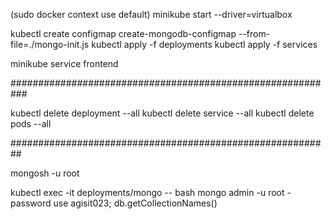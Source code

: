 (sudo docker context use default)
minikube start --driver=virtualbox 

kubectl create configmap create-mongodb-configmap --from-file=./mongo-init.js
kubectl apply -f deployments
kubectl apply -f services

minikube service frontend

###########################################################

kubectl delete deployment --all
kubectl delete service --all
kubectl delete pods --all

##########################################################

mongosh -u root

kubectl  exec -it deployments/mongo -- bash
mongo admin -u root -password
use agisit023;
db.getCollectionNames()